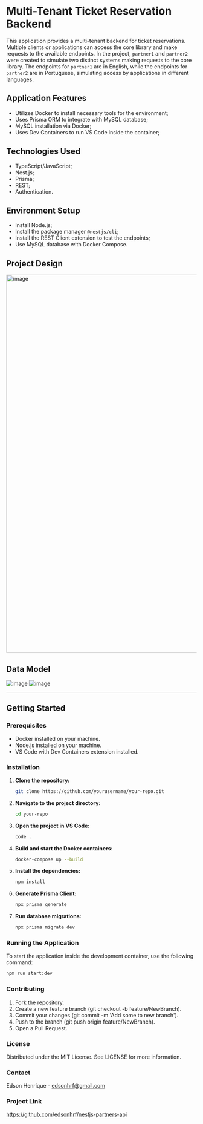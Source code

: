 # Multi-Tenant Ticket Reservation Backend

This application provides a multi-tenant backend for ticket reservations. Multiple clients or applications can access the core library and make requests to the available endpoints. In the project, `partner1` and `partner2` were created to simulate two distinct systems making requests to the core library. The endpoints for `partner1` are in English, while the endpoints for `partner2` are in Portuguese, simulating access by applications in different languages.

## Application Features
- Utilizes Docker to install necessary tools for the environment;
- Uses Prisma ORM to integrate with MySQL database;
- MySQL installation via Docker;
- Uses Dev Containers to run VS Code inside the container;

## Technologies Used
- TypeScript/JavaScript;
- Nest.js;
- Prisma;
- REST;
- Authentication.

## Environment Setup
- Install Node.js;
- Install the package manager `@nestjs/cli`;
- Install the REST Client extension to test the endpoints;
- Use MySQL database with Docker Compose.

## Project Design
<img width="1000" alt="image" src="https://github.com/user-attachments/assets/86f44def-45eb-45c4-80af-5e7cec081a4d">


## Data Model
![image](https://github.com/user-attachments/assets/ad24b67c-9bbb-4dce-943c-69531dac8e46)
![image](https://github.com/user-attachments/assets/ef1dced3-c4aa-4dd8-8cde-2761dd4c5ab1)

---

## Getting Started

### Prerequisites
- Docker installed on your machine.
- Node.js installed on your machine.
- VS Code with Dev Containers extension installed.

### Installation

1. **Clone the repository:**
    ```sh
    git clone https://github.com/yourusername/your-repo.git
    ```

2. **Navigate to the project directory:**
    ```sh
    cd your-repo
    ```

3. **Open the project in VS Code:**
    ```sh
    code .
    ```

4. **Build and start the Docker containers:**
    ```sh
    docker-compose up --build
    ```

5. **Install the dependencies:**
    ```sh
    npm install
    ```

6. **Generate Prisma Client:**
    ```sh
    npx prisma generate
    ```

7. **Run database migrations:**
    ```sh
    npx prisma migrate dev
    ```

### Running the Application
To start the application inside the development container, use the following command:
```sh
npm run start:dev
 ```

### Contributing
1. Fork the repository.
2. Create a new feature branch (git checkout -b feature/NewBranch).
3. Commit your changes (git commit -m 'Add some to new branch').
4. Push to the branch (git push origin feature/NewBranch).
5. Open a Pull Request.

### License
Distributed under the MIT License. See LICENSE for more information.

### Contact
Edson Henrique - edsonhrf@gmail.com

### Project Link
https://github.com/edsonhrf/nestjs-partners-api
